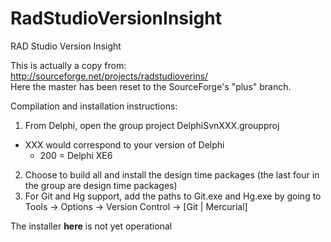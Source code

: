 RadStudioVersionInsight
=======================

RAD Studio Version Insight

This is actually a copy from:  
http://sourceforge.net/projects/radstudioverins/  
Here the master has been reset to the SourceForge's "plus" branch.

Compilation and installation instructions:
 
1. From Delphi, open the group project DelphiSvnXXX.groupproj 
  * XXX would correspond to your version of Delphi  
    * 200 = Delphi XE6
2. Choose to build all and install the design time packages (the last four in the group are design time packages)
3. For Git and Hg support, add the paths to Git.exe and Hg.exe by going to Tools -> Options -> Version Control -> [Git | Mercurial]

The installer **here** is not yet operational
